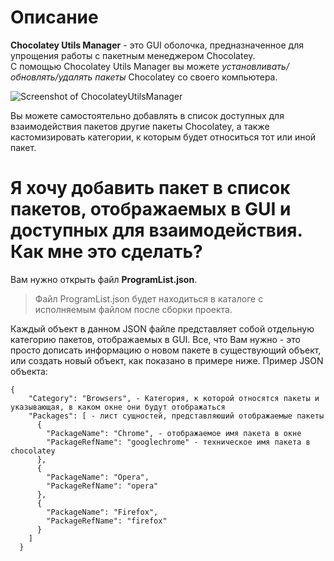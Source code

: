 ﻿# Описание
**Chocolatey Utils Manager** - это GUI оболочка, предназначенное для упрощения работы с пакетным менеджером Chocolatey.         
С помощью Chocolatey Utils Manager вы можете *установливать/обновлять/удалять пакеты* Chocolatey со своего компьютера.

![Screenshot of ChocolateyUtilsManager](https://github.com/Maslinin/Chocolatey-Utils-Manager/raw/master/screenshot.png "Screenshot of Chocolatey Utils Manager")

Вы можете самостоятельно добавлять в список доступных для взаимодействия пакетов другие пакеты Chocolatey, 
а также кастомизировать категории, к которым будет относиться тот или иной пакет.

# Я хочу добавить пакет в список пакетов, отображаемых в GUI и доступных для взаимодействия. Как мне это сделать?
Вам нужно открыть файл **ProgramList.json**.

> Файл ProgramList.json будет находиться в каталоге с исполняемым файлом после сборки проекта.    

Каждый объект в данном JSON файле представляет собой отдельную категорию пакетов, отображаемых в GUI.
Все, что Вам нужно - это просто дописать информацию о новом пакете в существующий объект, или создать новый объект, как показано в примере ниже.
Пример JSON объекта:
```
{
    "Category": "Browsers", - Категория, к которой относятся пакеты и указывающая, в каком окне они будут отображаться 
    "Packages": [ - лист сущностей, представляюший отображаемые пакеты
      {
        "PackageName": "Chrome", - отображаемое имя пакета в окне
        "PackageRefName": "googlechrome" - техническое имя пакета в chocolatey
      },
      {
        "PackageName": "Opera",
        "PackageRefName": "opera"
      },
      {
        "PackageName": "Firefox",
        "PackageRefName": "firefox"
      }
    ]
  }
```
